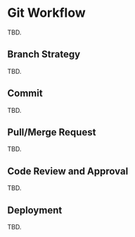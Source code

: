 # Git Workflow
TBD.

## Branch Strategy
TBD.

## Commit
TBD.

## Pull/Merge Request
TBD.

## Code Review and Approval
TBD.

## Deployment
TBD.